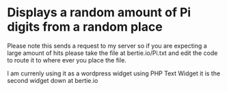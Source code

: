 Displays a random amount of Pi digits from a random place 
===========
Please note this sends a request to my server so if you are expecting a large amount of hits please take the file at bertie.io/Pi.txt and edit the code to route it to where ever you place the file. 

I am currenly using it as a wordpress widget using PHP Text Widget it is the second widget down at bertie.io

